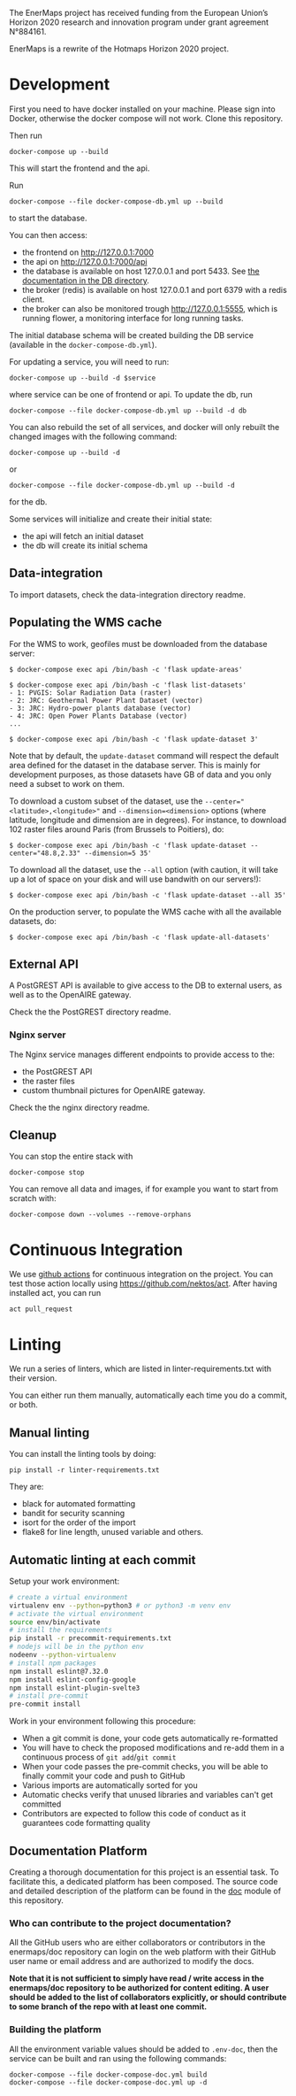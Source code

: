 The EnerMaps project has received funding from the European Union’s Horizon 2020 research and innovation program under grant agreement N°884161.

EnerMaps is a rewrite of the Hotmaps Horizon 2020 project.

# Development
First you need to have docker installed on your machine. 
Please sign into Docker, otherwise the docker compose will not work.
Clone this repository.

Then run

```
docker-compose up --build
```
This will start the frontend and the api.

Run

```
docker-compose --file docker-compose-db.yml up --build
```

to start the database.

You can then access:

* the frontend on http://127.0.0.1:7000
* the api on http://127.0.0.1:7000/api
* the database is available on host 127.0.0.1 and port 5433. See [the documentation in the DB directory](db/README.md).
* the broker (redis) is available on host 127.0.0.1 and port 6379 with a redis client.
* the broker can also be monitored trough http://127.0.0.1:5555, which is running flower, a monitoring interface for long running tasks.

The initial database schema will be created building the DB service (available in the `docker-compose-db.yml`).

For updating a service, you will need to run:

```
docker-compose up --build -d $service
```

where service can be one of frontend or api. To update the db, run

```
docker-compose --file docker-compose-db.yml up --build -d db
```

You can also rebuild the set of all services, and docker will only rebuilt the
changed images with the following command:

```
docker-compose up --build -d
```

or

```
docker-compose --file docker-compose-db.yml up --build -d
```

for the db.

Some services will initialize and create their initial state:

* the api will fetch an initial dataset
* the db will create its initial schema

## Data-integration

To import datasets, check the data-integration directory readme.

## Populating the WMS cache

For the WMS to work, geofiles must be downloaded from the database server:

```
$ docker-compose exec api /bin/bash -c 'flask update-areas'

$ docker-compose exec api /bin/bash -c 'flask list-datasets'
- 1: PVGIS: Solar Radiation Data (raster)
- 2: JRC: Geothermal Power Plant Dataset (vector)
- 3: JRC: Hydro-power plants database (vector)
- 4: JRC: Open Power Plants Database (vector)
...

$ docker-compose exec api /bin/bash -c 'flask update-dataset 3'
```

Note that by default, the `update-dataset` command will respect the default area
defined for the dataset in the database server. This is mainly for development
purposes, as those datasets have GB of data and you only need a subset to work on
them.

To download a custom subset of the dataset, use the `--center="<latitude>,<longitude>"`
and `--dimension=<dimension>` options (where latitude, longitude and dimension are in
degrees). For instance, to download 102 raster files around Paris (from Brussels to
Poitiers), do:

```
$ docker-compose exec api /bin/bash -c 'flask update-dataset --center="48.8,2.33" --dimension=5 35'
```

To download all the dataset, use the `--all` option (with caution, it will take up a lot of space on your disk and will use bandwith on our servers!):

```
$ docker-compose exec api /bin/bash -c 'flask update-dataset --all 35'
```

On the production server, to populate the WMS cache with all the available
datasets, do:

```
$ docker-compose exec api /bin/bash -c 'flask update-all-datasets'
```

## External API

A PostGREST API is available to give access to the DB to external users, as well as to the OpenAIRE gateway.

Check the the PostGREST directory readme.

### Nginx server

The Nginx service manages different endpoints to provide access to the:

- the PostGREST API
- the raster files
- custom thumbnail pictures for OpenAIRE gateway.

Check the the nginx directory readme.

## Cleanup

You can stop the entire stack with

```
docker-compose stop
```

You can remove all data and images, if for example you want to start from scratch with:

```
docker-compose down --volumes --remove-orphans
```

# Continuous Integration

We use [github actions](https://github.com/features/actions) for continuous integration on the project.
You can test those action locally using https://github.com/nektos/act. After having installed act, you can run

```
act pull_request
```

# Linting

We run a series of linters, which are listed in linter-requirements.txt with their version.

You can either run them manually, automatically each time you do a commit, or both.


## Manual linting

You can install the linting tools by doing:

```
pip install -r linter-requirements.txt
```

They are:

* black for automated formatting
* bandit for security scanning
* isort for the order of the import
* flake8 for line length, unused variable and others.


## Automatic linting at each commit

Setup your work environment:

```bash
# create a virtual environment
virtualenv env --python=python3 # or python3 -m venv env
# activate the virtual environment
source env/bin/activate
# install the requirements
pip install -r precommit-requirements.txt
# nodejs will be in the python env
nodeenv --python-virtualenv
# install npm packages
npm install eslint@7.32.0
npm install eslint-config-google
npm install eslint-plugin-svelte3
# install pre-commit
pre-commit install
```

Work in your environment following this procedure:

 - When a git commit is done, your code gets automatically re-formatted
 - You will have to check the proposed modifications and re-add them in a continuous process of `git add`/`git commit`
 - When your code passes the pre-commit checks, you will be able to finally commit your code and push to GitHub
 - Various imports are automatically sorted for you
 - Automatic checks verify that unused libraries and variables can't get committed
 - Contributors are expected to follow this code of conduct as it guarantees code formatting quality

## Documentation Platform

Creating a thorough documentation for this project is an essential task. To facilitate this, a dedicated platform has been composed. The source code and detailed description of the platform can be found in the [doc](./doc) module of this repository.

### Who can contribute to the project documentation?

All the GitHub users who are either collaborators or contributors in the enermaps/doc repository can login on the web platform with their GitHub user name or email address and are authorized to modify the docs.

**Note that it is not sufficient to simply have read / write access in the enermaps/doc repository to be authorized for content editing. A user should be added to the list of collaborators explicitly, or should contribute to some branch of the repo with at least one commit.**

### Building the platform

All the environment variable values should be added to `.env-doc`, then the service can be built and ran using the following commands:

```shell
docker-compose --file docker-compose-doc.yml build
docker-compose --file docker-compose-doc.yml up -d
```
